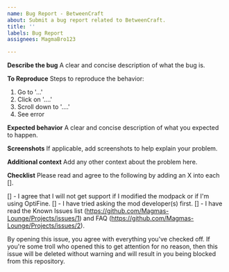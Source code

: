```yaml
---
name: Bug Report - BetweenCraft
about: Submit a bug report related to BetweenCraft.
title: ''
labels: Bug Report
assignees: MagmaBro123

---
```


**Describe the bug**
A clear and concise description of what the bug is.

**To Reproduce**
Steps to reproduce the behavior:
1. Go to '...'
2. Click on '....'
3. Scroll down to '....'
4. See error

**Expected behavior**
A clear and concise description of what you expected to happen.

**Screenshots**
If applicable, add screenshots to help explain your problem.

**Additional context**
Add any other context about the problem here.

**Checklist**
Please read and agree to the following by adding an X into each [].

[] - I agree that I will not get support if I modified the modpack or if I'm using OptiFine.
[] - I have tried asking the mod developer(s) first.
[] - I have read the Known Issues list (https://github.com/Magmas-Lounge/Projects/issues/1) and FAQ (https://github.com/Magmas-Lounge/Projects/issues/2).

By opening this issue, you agree with everything you've checked off. If you're some troll who opened this to get attention for no reason, then this issue will be deleted without warning and will result in you being blocked from this repository.
